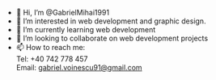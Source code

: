 - 👋 Hi, I’m @GabrielMihai1991
- 👀 I’m interested in web development and graphic design.
- 🌱 I’m currently learning web development
- 💞️ I’m looking to collaborate on web development projects 
- 📫 How to reach me: <br/>
Tel: +40 742 778 457 <br/>
Email: gabriel.voinescu91@gmail.com

<!---
GabrielMihai1991/GabrielMihai1991 is a ✨ special ✨ repository because its `README.md` (this file) appears on your GitHub profile.
You can click the Preview link to take a look at your changes.
--->
